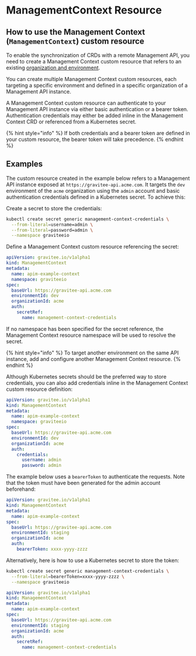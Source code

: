 # ManagementContext Resource

## How to use the Management Context (`ManagementContext`) custom resource

To enable the synchronization of CRDs with a remote Management API, you need to create a Management Context custom resource that refers to an existing [organization and environment](../../administration/how-to.md).

You can create multiple Management Context custom resources, each targeting a specific environment and defined in a specific organization of a Management API instance.

A Management Context custom resource can authenticate to your Management API instance via either basic authentication or a bearer token. Authentication credentials may either be added inline in the Management Context CRD or referenced from a Kubernetes secret.

{% hint style="info" %}
If both credentials and a bearer token are defined in your custom resource, the bearer token will take precedence.
{% endhint %}

## Examples

The custom resource created in the example below refers to a Management API instance exposed at `https://gravitee-api.acme.com`. It targets the `dev` environment of the `acme` organization using the `admin` account and basic authentication credentials defined in a Kubernetes secret. To achieve this:

Create a secret to store the credentials:

```sh
kubectl create secret generic management-context-credentials \
  --from-literal=username=admin \
  --from-literal=password=admin \
  --namespace graviteeio
```

Define a Management Context custom resource referencing the secret:

```yaml
apiVersion: gravitee.io/v1alpha1
kind: ManagementContext
metadata:
  name: apim-example-context
  namespace: graviteeio
spec:
  baseUrl: https://gravitee-api.acme.com
  environmentId: dev
  organizationId: acme
  auth:
    secretRef:
      name: management-context-credentials
```

If no namespace has been specified for the secret reference, the Management Context resource namespace will be used to resolve the secret.

{% hint style="info" %}
To target another environment on the same API instance, add and configure another Management Context resource.
{% endhint %}

Although Kubernetes secrets should be the preferred way to store credentials, you can also add credentials inline in the Management Context custom resource definition:

```yaml
apiVersion: gravitee.io/v1alpha1
kind: ManagementContext
metadata:
  name: apim-example-context
  namespace: graviteeio
spec:
  baseUrl: https://gravitee-api.acme.com
  environmentId: dev
  organizationId: acme
  auth:
    credentials:
      username: admin
      password: admin
```

The example below uses a `bearerToken` to authenticate the requests. Note that the token must have been generated for the admin account beforehand:

```yaml
apiVersion: gravitee.io/v1alpha1
kind: ManagementContext
metadata:
  name: apim-example-context
spec:
  baseUrl: https://gravitee-api.acme.com
  environmentId: staging
  organizationId: acme
  auth:
    bearerToken: xxxx-yyyy-zzzz
```

Alternatively, here is how to use a Kubernetes secret to store the token:

```sh
kubectl create secret generic management-context-credentials \
  --from-literal=bearerToken=xxxx-yyyy-zzzz \
  --namespace graviteeio
```

```yaml
apiVersion: gravitee.io/v1alpha1
kind: ManagementContext
metadata:
  name: apim-example-context
spec:
  baseUrl: https://gravitee-api.acme.com
  environmentId: staging
  organizationId: acme
  auth:
    secretRef:
      name: management-context-credentials
```
